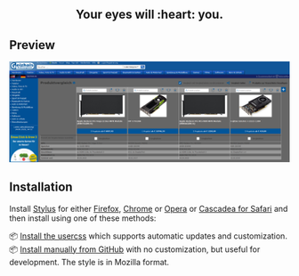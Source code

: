 <h2 align="center">Your eyes will&nbsp;:heart:&nbsp;you.</h2>

## Preview

![Preview of GitHub Dark](./screenshot.png)

## Installation

Install [Stylus](https://add0n.com/stylus.html) for either [Firefox](https://addons.mozilla.org/en-US/firefox/addon/styl-us/), [Chrome](https://chrome.google.com/webstore/detail/stylus/clngdbkpkpeebahjckkjfobafhncgmne) or [Opera](https://addons.opera.com/en-gb/extensions/details/stylus/) or [Cascadea for Safari](https://cascadea.app/) and then install using one of these methods:

📦 [Install the usercss](https://raw.github.com/kantmn/CSS-Darkmode-Stylus-Stylish-for-Geizhals.-/blob/master/css.style.darkmode.geizhals.user.css) which supports automatic updates and customization.<br>
📦 [Install manually from GitHub](https://raw.github.com/kantmn/CSS-Darkmode-Stylus-Stylish-for-Geizhals.-/blob/master/css.style.darkmode.geizhals.css) with no customization, but useful for development. The style is in Mozilla format.<br>
